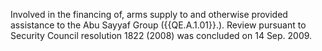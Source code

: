  Involved in the financing of, arms supply to and otherwise provided assistance 
to the Abu Sayyaf Group ({{QE.A.1.01}}.). Review pursuant to Security Council 
resolution 1822 (2008) was concluded on 14 Sep. 2009. 
